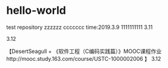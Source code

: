 
# hello-world
test repository
zzzzzz
ccccccc
time:2019.3.9
1111111111
3.11

3.12

【DesertSeagull + 《软件工程（C编码实践篇）》MOOC课程作业http://mooc.study.163.com/course/USTC-1000002006 】
3.12

